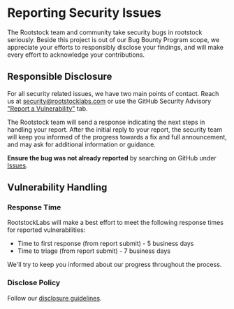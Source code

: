 # Reporting Security Issues

The Rootstock team and community take security bugs in rootstock seriously. Beside this project is out of our Bug Bounty Program scope, we appreciate your efforts to responsibly disclose your findings, and will make every effort to acknowledge your contributions.

## Responsible Disclosure

For all security related issues, we have two main points of contact. Reach us at <security@rootstocklabs.com> or use the GitHub Security Advisory ["Report a Vulnerability"](https://github.com/rsksmart/pegout-cost-estimator/security/advisories/new) tab.

The Rootstock team will send a response indicating the next steps in handling your report. After the initial reply to your report, the security team will keep you informed of the progress towards a fix and full announcement, and may ask for additional information or guidance.

**Ensure the bug was not already reported** by searching on GitHub under [Issues](https://github.com/rsksmart/pegout-cost-estimator/issues).

## Vulnerability Handling

### Response Time

RootstockLabs will make a best effort to meet the following response times for reported vulnerabilities:

-   Time to first response (from report submit) - 5 business days
-   Time to triage (from report submit) - 7 business days

We'll try to keep you informed about our progress throughout the process.

### Disclose Policy

Follow our [disclosure guidelines](https://www.rootstocklabs.com/bounty-program/).